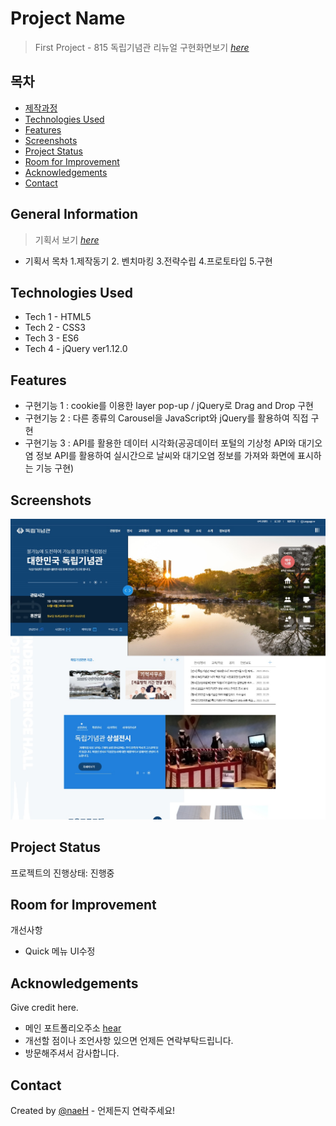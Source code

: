 # Project Name
> First Project - 815 독립기념관 리뉴얼
> 구현화면보기 [_here_](https://naehyun25.github.io/project1/)

## 목차
* [제작과정](#general-information)
* [Technologies Used](#technologies-used)
* [Features](#features)
* [Screenshots](#screenshots)
* [Project Status](#project-status)
* [Room for Improvement](#room-for-improvement)
* [Acknowledgements](#acknowledgements)
* [Contact](#contact)

## General Information
> 기획서 보기 [_here_](https://github.com/naehyun25/project1/blob/22c09ebd65501a152b654c49c6aca0f01055bd7e/815project1_proposal.pdf)
- 기획서 목차
1.제작동기 2. 벤치마킹 3.전략수립 4.프로토타입 5.구현

## Technologies Used
- Tech 1 - HTML5
- Tech 2 - CSS3
- Tech 3 - ES6
- Tech 4 - jQuery ver1.12.0

## Features
- 구현기능 1 : cookie를 이용한 layer pop-up / jQuery로 Drag and Drop 구현
- 구현기능 2 : 다른 종류의 Carousel을 JavaScript와 jQuery를 활용하여 직접 구현
- 구현기능 3 : API를 활용한 데이터 시각화(공공데이터 포털의 기상청 API와 대기오염 정보 API를 활용하여 실시간으로 날씨와 대기오염 정보를 가져와 화면에 표시하는 기능 구현) 

## Screenshots
![](https://github.com/naehyun25/project1/blob/main/images/project1.jpg)


## Project Status
프로젝트의 진행상태: 진행중 


## Room for Improvement
개선사항
- Quick 메뉴 UI수정


## Acknowledgements
Give credit here.
- 메인 포트폴리오주소 [hear](https://naeportfolio.vercel.app/)
- 개선할 점이나 조언사항 있으면 언제든 연락부탁드립니다.
- 방문해주셔서 감사합니다.


## Contact
Created by [@naeH](naehyun25@gmail.com) - 언제든지 연락주세요!